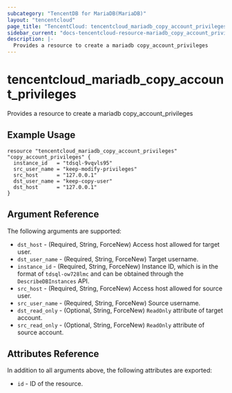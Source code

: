 ```yaml
---
subcategory: "TencentDB for MariaDB(MariaDB)"
layout: "tencentcloud"
page_title: "TencentCloud: tencentcloud_mariadb_copy_account_privileges"
sidebar_current: "docs-tencentcloud-resource-mariadb_copy_account_privileges"
description: |-
  Provides a resource to create a mariadb copy_account_privileges
---
```


# tencentcloud_mariadb_copy_account_privileges

Provides a resource to create a mariadb copy_account_privileges

## Example Usage

```hcl
resource "tencentcloud_mariadb_copy_account_privileges" "copy_account_privileges" {
  instance_id   = "tdsql-9vqvls95"
  src_user_name = "keep-modify-privileges"
  src_host      = "127.0.0.1"
  dst_user_name = "keep-copy-user"
  dst_host      = "127.0.0.1"
}
```

## Argument Reference

The following arguments are supported:

* `dst_host` - (Required, String, ForceNew) Access host allowed for target user.
* `dst_user_name` - (Required, String, ForceNew) Target username.
* `instance_id` - (Required, String, ForceNew) Instance ID, which is in the format of `tdsql-ow728lmc` and can be obtained through the `DescribeDBInstances` API.
* `src_host` - (Required, String, ForceNew) Access host allowed for source user.
* `src_user_name` - (Required, String, ForceNew) Source username.
* `dst_read_only` - (Optional, String, ForceNew) `ReadOnly` attribute of target account.
* `src_read_only` - (Optional, String, ForceNew) `ReadOnly` attribute of source account.

## Attributes Reference

In addition to all arguments above, the following attributes are exported:

* `id` - ID of the resource.



